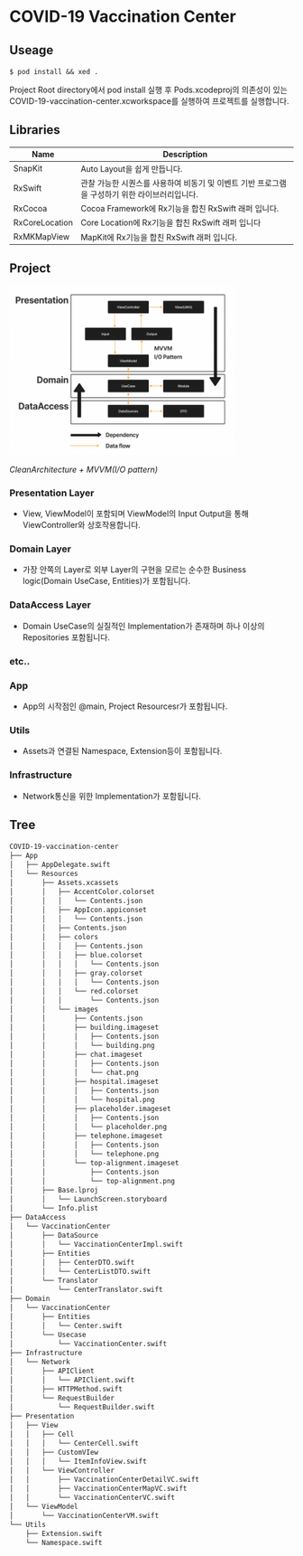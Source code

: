 # COVID-19 Vaccination Center
  ## Useage
  ```
  $ pod install && xed .
  ```
  Project Root directory에서 pod install 실행 후 Pods.xcodeproj의 의존성이 있는 COVID-19-vaccination-center.xcworkspace를 실행하여 프로젝트를 실행합니다. 

    
  ## Libraries
  |Name|Description|
  |---|---|
  |SnapKit|Auto Layout을 쉽게 만듭니다.|
  |RxSwift|관찰 가능한 시퀀스를 사용하여 비동기 및 이벤트 기반 프로그램을 구성하기 위한 라이브러리입니다.|
  |RxCocoa|Cocoa Framework에 Rx기능을 합친 RxSwift 래퍼 입니다.|
  |RxCoreLocation|Core Location에 Rx기능을 합친 RxSwift 래퍼 입니다|
  |RxMKMapView|MapKit에 Rx기능을 합친 RxSwift 래퍼 입니다.|
 
  ## Project

  <img src="./GithubResources/structure.png" width="400px" height="300px" title="Github_Logo"/>

  *CleanArchitecture + MVVM(I/O pattern)*

  ### Presentation Layer
  - View, ViewModel이 포함되며 ViewModel의 Input Output을 통해 ViewController와 상호작용합니다.
  
  ### Domain Layer
  - 가장 안쪽의 Layer로 외부 Layer의 구현을 모르는 순수한 Business logic(Domain UseCase, Entities)가 포함됩니다.

  ### DataAccess Layer
  - Domain UseCase의 실질적인 Implementation가 존재하며 하나 이상의 Repositories 포함됩니다.

  ### etc..

   ### App
   - App의 시작점인 @main, Project Resourcesr가 포함됩니다.
   
   ### Utils 
   - Assets과 연결된 Namespace, Extension등이 포함됩니다.

   ### Infrastructure
   - Network통신을 위한 Implementation가 포함됩니다.

  ## Tree

```
COVID-19-vaccination-center
├── App
│   ├── AppDelegate.swift
│   └── Resources
│       ├── Assets.xcassets
│       │   ├── AccentColor.colorset
│       │   │   └── Contents.json
│       │   ├── AppIcon.appiconset
│       │   │   └── Contents.json
│       │   ├── Contents.json
│       │   ├── colors
│       │   │   ├── Contents.json
│       │   │   ├── blue.colorset
│       │   │   │   └── Contents.json
│       │   │   ├── gray.colorset
│       │   │   │   └── Contents.json
│       │   │   └── red.colorset
│       │   │       └── Contents.json
│       │   └── images
│       │       ├── Contents.json
│       │       ├── building.imageset
│       │       │   ├── Contents.json
│       │       │   └── building.png
│       │       ├── chat.imageset
│       │       │   ├── Contents.json
│       │       │   └── chat.png
│       │       ├── hospital.imageset
│       │       │   ├── Contents.json
│       │       │   └── hospital.png
│       │       ├── placeholder.imageset
│       │       │   ├── Contents.json
│       │       │   └── placeholder.png
│       │       ├── telephone.imageset
│       │       │   ├── Contents.json
│       │       │   └── telephone.png
│       │       └── top-alignment.imageset
│       │           ├── Contents.json
│       │           └── top-alignment.png
│       ├── Base.lproj
│       │   └── LaunchScreen.storyboard
│       └── Info.plist
├── DataAccess
│   └── VaccinationCenter
│       ├── DataSource
│       │   └── VaccinationCenterImpl.swift
│       ├── Entities
│       │   ├── CenterDTO.swift
│       │   └── CenterListDTO.swift
│       └── Translator
│           └── CenterTranslator.swift
├── Domain
│   └── VaccinationCenter
│       ├── Entities
│       │   └── Center.swift
│       └── Usecase
│           └── VaccinationCenter.swift
├── Infrastructure
│   └── Network
│       ├── APIClient
│       │   └── APIClient.swift
│       ├── HTTPMethod.swift
│       └── RequestBuilder
│           └── RequestBuilder.swift
├── Presentation
│   ├── View
│   │   ├── Cell
│   │   │   └── CenterCell.swift
│   │   ├── CustomVIew
│   │   │   └── ItemInfoView.swift
│   │   └── ViewController
│   │       ├── VaccinationCenterDetailVC.swift
│   │       ├── VaccinationCenterMapVC.swift
│   │       └── VaccinationCenterVC.swift
│   └── ViewModel
│       └── VaccinationCenterVM.swift
└── Utils
    ├── Extension.swift
    └── Namespace.swift
```
